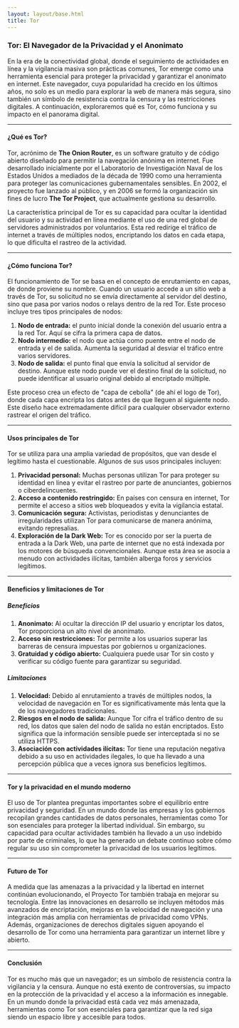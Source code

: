 ```yaml
---
layout: layout/base.html
title: Tor
---
```


### Tor: El Navegador de la Privacidad y el Anonimato

En la era de la conectividad global, donde el seguimiento de actividades en línea y la vigilancia masiva son prácticas comunes, Tor emerge como una herramienta esencial para proteger la privacidad y garantizar el anonimato en internet. Este navegador, cuya popularidad ha crecido en los últimos años, no solo es un medio para explorar la web de manera más segura, sino también un símbolo de resistencia contra la censura y las restricciones digitales. A continuación, exploraremos qué es Tor, cómo funciona y su impacto en el panorama digital.

---

#### ¿Qué es Tor?

Tor, acrónimo de **The Onion Router**, es un software gratuito y de código abierto diseñado para permitir la navegación anónima en internet. Fue desarrollado inicialmente por el Laboratorio de Investigación Naval de los Estados Unidos a mediados de la década de 1990 como una herramienta para proteger las comunicaciones gubernamentales sensibles. En 2002, el proyecto fue lanzado al público, y en 2006 se formó la organización sin fines de lucro **The Tor Project**, que actualmente gestiona su desarrollo.

La característica principal de Tor es su capacidad para ocultar la identidad del usuario y su actividad en línea mediante el uso de una red global de servidores administrados por voluntarios. Esta red redirige el tráfico de internet a través de múltiples nodos, encriptando los datos en cada etapa, lo que dificulta el rastreo de la actividad.

---

#### ¿Cómo funciona Tor?

El funcionamiento de Tor se basa en el concepto de enrutamiento en capas, de donde proviene su nombre. Cuando un usuario accede a un sitio web a través de Tor, su solicitud no se envía directamente al servidor del destino, sino que pasa por varios nodos o relays dentro de la red Tor. Este proceso incluye tres tipos principales de nodos:

1. **Nodo de entrada:** el punto inicial donde la conexión del usuario entra a la red Tor. Aquí se cifra la primera capa de datos.
2. **Nodo intermedio:** el nodo que actúa como puente entre el nodo de entrada y el de salida. Aumenta la seguridad al desviar el tráfico entre varios servidores.
3. **Nodo de salida:** el punto final que envía la solicitud al servidor de destino. Aunque este nodo puede ver el destino final de la solicitud, no puede identificar al usuario original debido al encriptado múltiple.

Este proceso crea un efecto de "capa de cebolla" (de ahí el logo de Tor), donde cada capa encripta los datos antes de que lleguen al siguiente nodo. Este diseño hace extremadamente difícil para cualquier observador externo rastrear el origen del tráfico.

---

#### Usos principales de Tor

Tor se utiliza para una amplia variedad de propósitos, que van desde el legítimo hasta el cuestionable. Algunos de sus usos principales incluyen:

1. **Privacidad personal:** Muchas personas utilizan Tor para proteger su identidad en línea y evitar el rastreo por parte de anunciantes, gobiernos o ciberdelincuentes.
2. **Acceso a contenido restringido:** En países con censura en internet, Tor permite el acceso a sitios web bloqueados y evita la vigilancia estatal.
3. **Comunicación segura:** Activistas, periodistas y denunciantes de irregularidades utilizan Tor para comunicarse de manera anónima, evitando represalias.
4. **Exploración de la Dark Web:** Tor es conocido por ser la puerta de entrada a la Dark Web, una parte de internet que no está indexada por los motores de búsqueda convencionales. Aunque esta área se asocia a menudo con actividades ilícitas, también alberga foros y servicios legítimos.

---

#### Beneficios y limitaciones de Tor

##### **Beneficios**

1. **Anonimato:** Al ocultar la dirección IP del usuario y encriptar los datos, Tor proporciona un alto nivel de anonimato.
2. **Acceso sin restricciones:** Tor permite a los usuarios superar las barreras de censura impuestas por gobiernos u organizaciones.
3. **Gratuidad y código abierto:** Cualquiera puede usar Tor sin costo y verificar su código fuente para garantizar su seguridad.

##### **Limitaciones**

1. **Velocidad:** Debido al enrutamiento a través de múltiples nodos, la velocidad de navegación en Tor es significativamente más lenta que la de los navegadores tradicionales.
2. **Riesgos en el nodo de salida:** Aunque Tor cifra el tráfico dentro de su red, los datos que salen del nodo de salida no están encriptados. Esto significa que la información sensible puede ser interceptada si no se utiliza HTTPS.
3. **Asociación con actividades ilícitas:** Tor tiene una reputación negativa debido a su uso en actividades ilegales, lo que ha llevado a una percepción pública que a veces ignora sus beneficios legítimos.

---

#### Tor y la privacidad en el mundo moderno

El uso de Tor plantea preguntas importantes sobre el equilibrio entre privacidad y seguridad. En un mundo donde las empresas y los gobiernos recopilan grandes cantidades de datos personales, herramientas como Tor son esenciales para proteger la libertad individual. Sin embargo, su capacidad para ocultar actividades también ha llevado a un uso indebido por parte de criminales, lo que ha generado un debate continuo sobre cómo regular su uso sin comprometer la privacidad de los usuarios legítimos.

---

#### Futuro de Tor

A medida que las amenazas a la privacidad y la libertad en internet continúan evolucionando, el Proyecto Tor también trabaja en mejorar su tecnología. Entre las innovaciones en desarrollo se incluyen métodos más avanzados de encriptación, mejoras en la velocidad de navegación y una integración más amplia con herramientas de privacidad como VPNs. Además, organizaciones de derechos digitales siguen apoyando el desarrollo de Tor como una herramienta para garantizar un internet libre y abierto.

---

#### Conclusión

Tor es mucho más que un navegador; es un símbolo de resistencia contra la vigilancia y la censura. Aunque no está exento de controversias, su impacto en la protección de la privacidad y el acceso a la información es innegable. En un mundo donde la privacidad está cada vez más amenazada, herramientas como Tor son esenciales para garantizar que la red siga siendo un espacio libre y accesible para todos.

